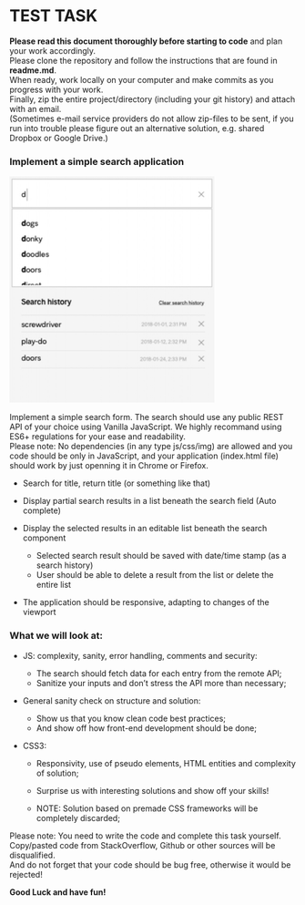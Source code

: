 # TEST TASK  

**Please read this document thoroughly before starting to code** and plan your work accordingly.  
Please clone the repository and follow the instructions that are found in **readme.md**.  
When ready, work locally on your computer and make commits as you progress with your work.  
Finally, zip the entire project/directory (including your git history) and attach with an email.  
(Sometimes e-mail service providers do not allow zip-files to be sent, if you run into trouble please figure out an alternative solution, e.g. shared Dropbox or Google Drive.)  

### Implement a simple search application  

<img src="./assets/image/search.jpg" style="width: 360px">  

Implement a simple search form. The search should use any public REST API of your choice using Vanilla JavaScript. We highly recommand using ES6+ regulations for your ease and readability.  
Please note: No dependencies (in any type js/css/img) are allowed and you code should be only in JavaScript, and your application (index.html file) should work by just openning it in Chrome or Firefox.  

- Search for title, return title (or something like that)  
- Display partial search results in a list beneath the search field (Auto complete)  
- Display the selected results in an editable list beneath the search component  

  - Selected search result should be saved with date/time stamp (as a search history)  
  - User should be able to delete a result from the list or delete the entire list  

- The application should be responsive, adapting to changes of the viewport  

### What we will look at:  

- JS: complexity, sanity, error handling, comments and security:  
  - The search should fetch data for each entry from the remote API;  
  - Sanitize your inputs and don’t stress the API more than necessary;  

- General sanity check on structure and solution:  
  - Show us that you know clean code best practices;  
  - And show off how front-end development should be done;  

- CSS3:  
  - Responsivity, use of pseudo elements, HTML entities and complexity of solution;  

  - Surprise us with interesting solutions and show off your skills!  
  - NOTE: Solution based on premade CSS frameworks will be completely discarded;  

Please note: You need to write the code and complete this task yourself.  
Copy/pasted code from StackOverflow, Github or other sources will be disqualified.  
And do not forget that your code should be bug free, otherwise it would be rejected!  

**Good Luck and have fun!**  

